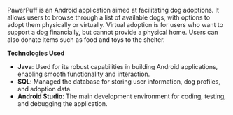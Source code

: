 PawerPuff is an Android application aimed at facilitating dog adoptions. It allows users to browse through a list of available dogs, with options to adopt them physically or virtually. Virtual adoption is for users who want to support a dog financially, but cannot provide a physical home. Users can also donate items such as food and toys to the shelter.

**Technologies Used**
- **Java**: Used for its robust capabilities in building Android applications, enabling smooth functionality and interaction.
- **SQL**: Managed the database for storing user information, dog profiles, and adoption data.
- **Android Studio**: The main development environment for coding, testing, and debugging the application.
